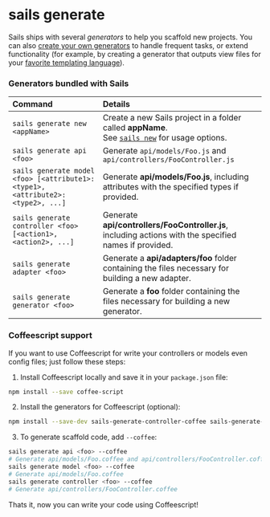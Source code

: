 # sails generate

Sails ships with several *generators* to help you scaffold new projects.  You can also [create your own generators](http://sailsjs.com/documentation/concepts/extending-sails/Generators/customGenerators.html) to handle frequent tasks, or extend functionality (for example, by creating a generator that outputs view files for your [favorite templating language](https://github.com/balderdashy/sails-generate-views-jade)).

### Generators bundled with Sails

|  Command                        | Details               |
|:--------------------------------|:----------------------|
| `sails generate new <appName>`  | Create a new Sails project in a folder called **appName**. <br/>See [`sails new`](http://sailsjs.com/documentation/reference/cli/sailsnew.html) for usage options. |
| `sails generate api <foo>`      | Generate `api/models/Foo.js` and `api/controllers/FooController.js` |
| `sails generate model <foo> [<attribute1>:<type1>, <attribute2>:<type2>, ...]` | Generate **api/models/Foo.js**, including attributes with the specified types if provided. |
| `sails generate controller <foo> [<action1>, <action2>, ...]` | Generate **api/controllers/FooController.js**, including actions with the specified names if provided.  |
| `sails generate adapter <foo>`  | Generate a **api/adapters/foo** folder containing the files necessary for building a new adapter. |
| `sails generate generator <foo>`| Generate a **foo** folder containing the files necessary for building a new generator. |


### Coffeescript support

If you want to use Coffeescript for write your controllers or models even config files; just follow these steps:
 1. Install Coffeescript locally and save it in your `package.json` file:
```bash
npm install --save coffee-script
```
 2. Install the generators for Coffeescript (optional):
```bash
npm install --save-dev sails-generate-controller-coffee sails-generate-model-coffee
```
 3. To generate scaffold code, add `--coffee`:
```bash
sails generate api <foo> --coffee
# Generate api/models/Foo.coffee and api/controllers/FooController.coffee
sails generate model <foo> --coffee
# Generate api/models/Foo.coffee
sails generate controller <foo> --coffee
# Generate api/controllers/FooController.coffee
```

Thats it, now you can write your code using Coffeescript!


<docmeta name="displayName" value="sails generate">
<docmeta name="pageType" value="command">

